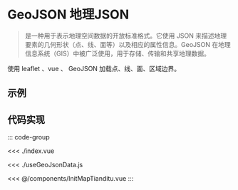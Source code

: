 <script setup>
import { defineClientComponent } from 'vitepress'
const ClientDemo = defineClientComponent(() => import('./index.vue'))
</script>

# GeoJSON 地理JSON

> 是一种用于表示地理空间数据的开放标准格式。它使用 JSON 来描述地理要素的几何形状（点、线、面等）以及相应的属性信息。GeoJSON
> 在地理信息系统（GIS）中被广泛使用，用于存储、传输和共享地理数据。

使用 leaflet 、vue 、 GeoJSON 加载点、线、面、区域边界。

## 示例

<ClientDemo></ClientDemo>

## 代码实现

::: code-group

<<< ./index.vue

<<< ./useGeoJsonData.js

<<< @/components/InitMapTianditu.vue
:::

